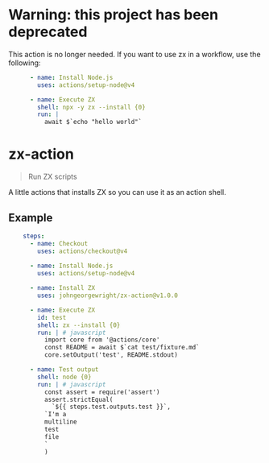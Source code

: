 # Warning: this project has been deprecated

This action is no longer needed. If you want to use zx in a workflow, use the following:

```yaml
      - name: Install Node.js
        uses: actions/setup-node@v4

      - name: Execute ZX
        shell: npx -y zx --install {0}
        run: |
          await $`echo "hello world"`
```

# zx-action

> Run ZX scripts

A little actions that installs ZX so you can use it as an action shell.

## Example

```yml
    steps:
      - name: Checkout
        uses: actions/checkout@v4
      
      - name: Install Node.js
        uses: actions/setup-node@v4

      - name: Install ZX
        uses: johngeorgewright/zx-action@v1.0.0

      - name: Execute ZX
        id: test
        shell: zx --install {0}
        run: | # javascript
          import core from '@actions/core'
          const README = await $`cat test/fixture.md`
          core.setOutput('test', README.stdout)

      - name: Test output
        shell: node {0}
        run: | # javascript
          const assert = require('assert')
          assert.strictEqual(
            `${{ steps.test.outputs.test }}`,
          `I'm a
          multiline
          test
          file
          `
          )
```
